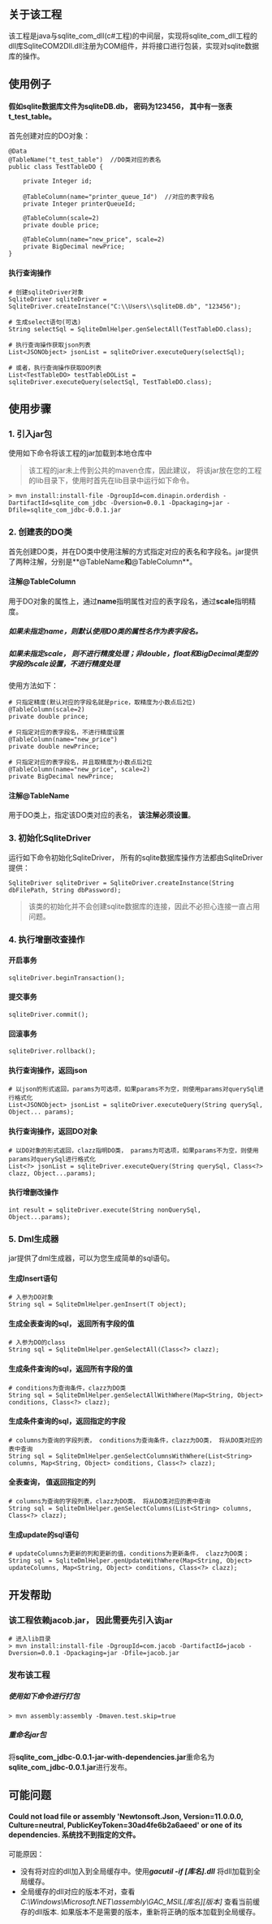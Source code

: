 ## 关于该工程
该工程是java与sqlite_com_dll(c#工程)的中间层，实现将sqlite_com_dll工程的dll库SqliteCOM2Dll.dll注册为COM组件，并将接口进行包装，实现对sqlite数据库的操作。

## 使用例子
#### 假如sqlite数据库文件为sqliteDB.db， 密码为123456， 其中有一张表t_test_table。
首先创建对应的DO对象：
```
@Data
@TableName("t_test_table")  //DO类对应的表名
public class TestTableDO {
	
	private Integer id;
	
	@TableColumn(name="printer_queue_Id")  //对应的表字段名
	private Integer printerQueueId;
	
	@TableColumn(scale=2)
	private double price;
	
	@TableColumn(name="new_price", scale=2)
	private BigDecimal newPrice;
}
```
#### 执行查询操作

```
# 创建sqliteDriver对象
SqliteDriver sqliteDriver = SqliteDriver.createInstance("C:\\Users\\sqliteDB.db", "123456");

# 生成select语句(可选)
String selectSql = SqliteDmlHelper.genSelectAll(TestTableDO.class);

# 执行查询操作获取json列表
List<JSONObject> jsonList = sqliteDriver.executeQuery(selectSql);

# 或者，执行查询操作获取DO列表
List<TestTableDO> testTableDOList = sqliteDriver.executeQuery(selectSql, TestTableDO.class);
```

## 使用步骤

### 1. 引入jar包
使用如下命令将该工程的jar加载到本地仓库中
> 该工程的jar未上传到公共的maven仓库，因此建议， 将该jar放在您的工程的lib目录下，使用时首先在lib目录中运行如下命令。 

```
> mvn install:install-file -DgroupId=com.dinapin.orderdish -DartifactId=sqlite_com_jdbc -Dversion=0.0.1 -Dpackaging=jar -Dfile=sqlite_com_jdbc-0.0.1.jar
```

### 2. 创建表的DO类
首先创建DO类，并在DO类中使用注解的方式指定对应的表名和字段名。jar提供了两种注解，分别是**@TableName**和**@TableColumn**。

#### 注解@TableColumn
用于DO对象的属性上，通过**name**指明属性对应的表字段名，通过**scale**指明精度。
##### *如果未指定**name**，则默认使用DO类的属性名作为表字段名*。 
##### *如果未指定**scale**， 则不进行精度处理；非double，float和BigDecimal类型的字段的scale设置，不进行精度处理*

使用方法如下：

```
# 只指定精度(默认对应的字段名就是price，取精度为小数点后2位)
@TableColumn(scale=2)
private double prince;

# 只指定对应的表字段名，不进行精度设置
@TableColumn(name="new_price")
private double newPrince;

# 只指定对应的表字段名，并且取精度为小数点后2位
@TableColumn(name="new_price", scale=2)
private BigDecimal newPrince;
```

#### 注解@TableName
用于DO类上，指定该DO类对应的表名， **该注解必须设置**。

### 3. 初始化SqliteDriver
运行如下命令初始化SqliteDriver， 所有的sqlite数据库操作方法都由SqliteDriver提供：

```
SqliteDriver sqliteDriver = SqliteDriver.createInstance(String dbFilePath, String dbPassword);
```

>该类的初始化并不会创建sqlite数据库的连接，因此不必担心连接一直占用问题。

### 4. 执行增删改查操作

#### 开启事务

```
sqliteDriver.beginTransaction();
```

#### 提交事务

```
sqliteDriver.commit();
```

#### 回滚事务

```
sqliteDriver.rollback();
```

#### 执行查询操作，返回json

```
# 以json的形式返回，params为可选项，如果params不为空，则使用params对querySql进行格式化
List<JSONObject> jsonList = sqliteDriver.executeQuery(String querySql, Object... params);
```

#### 执行查询操作，返回DO对象

```
# 以DO对象的形式返回，clazz指明DO类， params为可选项，如果params不为空，则使用params对querySql进行格式化
List<?> jsonList = sqliteDriver.executeQuery(String querySql, Class<?> clazz, Object...params);
```

#### 执行增删改操作

```
int result = sqliteDriver.execute(String nonQuerySql, Object...params);
```

### 5. Dml生成器
jar提供了dml生成器，可以为您生成简单的sql语句。

#### 生成Insert语句

```
# 入参为DO对象
String sql = SqliteDmlHelper.genInsert(T object);
```

#### 生成全表查询的sql， 返回所有字段的值

```
# 入参为DO的class
String sql = SqliteDmlHelper.genSelectAll(Class<?> clazz);
```

#### 生成条件查询的sql，返回所有字段的值

```
# conditions为查询条件，clazz为DO类
String sql = SqliteDmlHelper.genSelectAllWithWhere(Map<String, Object> conditions, Class<?> clazz);
```
#### 生成条件查询的sql，返回指定的字段

```
# columns为查询的字段列表， conditions为查询条件，clazz为DO类， 将从DO类对应的表中查询
String sql = SqliteDmlHelper.genSelectColumnsWithWhere(List<String> columns, Map<String, Object> conditions, Class<?> clazz);
```

#### 全表查询， 值返回指定的列

```
# columns为查询的字段列表，clazz为DO类， 将从DO类对应的表中查询
String sql = SqliteDmlHelper.genSelectColumns(List<String> columns, Class<?> clazz);
```

#### 生成update的sql语句

```
# updateColumns为更新的列和更新的值，conditions为更新条件， clazz为DO类；
String sql = SqliteDmlHelper.genUpdateWithWhere(Map<String, Object> updateColumns, Map<String, Object> conditions, Class<?> clazz);
```


## 开发帮助

### 该工程依赖jacob.jar， 因此需要先引入该jar
```
# 进入lib目录
> mvn install:install-file -DgroupId=com.jacob -DartifactId=jacob -Dversion=0.0.1 -Dpackaging=jar -Dfile=jacob.jar
```
### 发布该工程
##### 使用如下命令进行打包

```
> mvn assembly:assembly -Dmaven.test.skip=true
```
##### 重命名jar包
将**sqlite_com_jdbc-0.0.1-jar-with-dependencies.jar**重命名为**sqlite_com_jdbc-0.0.1.jar**进行发布。

## 可能问题

#### Could not load file or assembly 'Newtonsoft.Json, Version=11.0.0.0, Culture=neutral, PublicKeyToken=30ad4fe6b2a6aeed' or one of its dependencies. 系统找不到指定的文件。

可能原因：
* 没有将对应的dll加入到全局缓存中。使用***gacutil -if [库名].dll*** 将dll加载到全局缓存。
* 全局缓存的dll对应的版本不对，查看*C:\Windows\Microsoft.NET\assembly\GAC_MSIL\[库名]\[版本]* 查看当前缓存的dll版本. 如果版本不是需要的版本，重新将正确的版本加载到全局缓存。